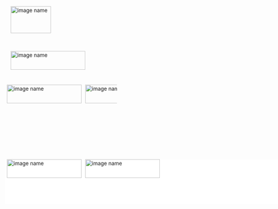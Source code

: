<div class="background" style="width: 300px; height: 200px; white-space: nowrap; overflow-x: scroll; border: 0; padding: 10px;"> 
<img src="https://github.com/eduardovaldesga/SimulacionSistemas/blob/master/p11/p11_violinObjetivos1.png" style="float: left; width: 60%; height: 60%; margin: 0 5px;" alt="image name"/>
<img src="https://github.com/eduardovaldesga/SimulacionSistemas/blob/master/p11/p11_violinObjetivos2.png" style="float: left; width: 200px; height: 50px; margin: 0 5px;" alt="image name""/>
</div>

 <div class="noborder" style="overflow: auto; width: 300px; height: 200px;">
 <div class="noborder" style="width: 1510px;">
 <img src="https://github.com/eduardovaldesga/SimulacionSistemas/blob/master/p11/p11_violinObjetivos1.png" style="float: left; width: 200px; height: 50px; margin: 0 5px;" alt="image name"/>
<img src="https://github.com/eduardovaldesga/SimulacionSistemas/blob/master/p11/p11_violinObjetivos2.png" style="float: left; width: 200px; height: 50px; margin: 0 5px;" alt="image name""/>
 </div></div>


<div style="width:830px; background-color:white; height:120px; overflow:auto;">
		<div style="width: 2000px; height: 90px;">
   <img src="https://github.com/eduardovaldesga/SimulacionSistemas/blob/master/p11/p11_violinObjetivos1.png" style="float: left; width: 200px; height: 50px; margin: 0 5px;" alt="image name"/>
<img src="https://github.com/eduardovaldesga/SimulacionSistemas/blob/master/p11/p11_violinObjetivos2.png" style="float: left; width: 200px; height: 50px; margin: 0 5px;" alt="image name""/>
 </div></div>
